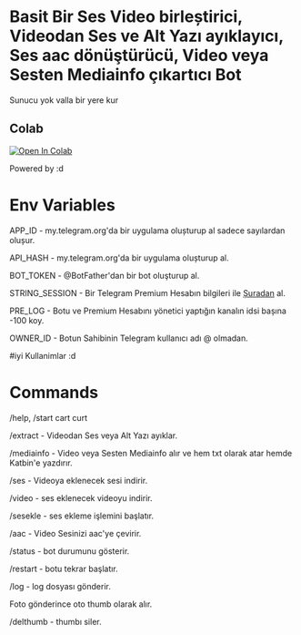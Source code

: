 # Basit Bir Ses Video birleștirici, Videodan Ses ve Alt Yazı ayıklayıcı, Ses aac dönüştürücü, Video veya Sesten Mediainfo çıkartıcı Bot

Sunucu yok valla bir yere kur

## Colab
[![Open In Colab](https://colab.research.google.com/assets/colab-badge.svg)](https://colab.research.google.com/github/ali-mmagneto/aadder/blob/main/audiobot.ipynb)

      

Powered by :d


# Env Variables

APP_ID - my.telegram.org'da bir uygulama olușturup al sadece sayılardan olușur.

API_HASH - my.telegram.org'da bir uygulama olușturup al.

BOT_TOKEN - @BotFather'dan bir bot oluşturup al.

STRING_SESSION - Bir Telegram Premium Hesabın bilgileri ile [Șuradan](https://replit.com/@dashezup/generate-pyrogram-session-string) al.

PRE_LOG - Botu ve Premium Hesabını yönetici yaptığın kanalın idsi bașına -100 koy.

OWNER_ID - Botun Sahibinin Telegram kullanıcı adı @ olmadan. 

#iyi Kullanimlar :d

# Commands

/help, /start cart curt

/extract - Videodan Ses veya Alt Yazı ayıklar.

/mediainfo - Video veya Sesten Mediainfo alır ve hem txt olarak atar hemde Katbin'e yazdırır.

/ses - Videoya eklenecek sesi indirir.

/video - ses eklenecek videoyu indirir. 

/sesekle - ses ekleme işlemini başlatır.

/aac - Video Sesinizi aac'ye çevirir.

/status - bot durumunu gösterir.

/restart - botu tekrar başlatır.

/log - log dosyası gönderir. 

Foto gönderince oto thumb olarak alır. 

/delthumb - thumbı siler. 
